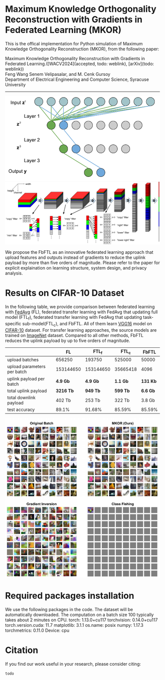 # Maximum Knowledge Orthogonality Reconstruction with Gradients in Federated Learning (MKOR)

This is the offical implementation for Python simulation of Maximum Knowledge Orthogonality Reconstruction (MKOR), from the following paper: 

  Maximum Knowledge Orthogonality Reconstruction with Gradients in Federated Learning.([WACV2024](accepted, todo: weblink), [arXiv](todo: weblink))  
Feng Wang Senem Velipasalar, and M. Cenk Gursoy  
Department of Electrical Engineering and Computer Science, Syracuse University

---

<img src="https://github.com/wfwf10/MKOR/blob/main/diagrams/dense_decouple.pdf" width="644">

<img src="https://github.com/wfwf10/MKOR/blob/main/diagrams/conv_orthogonal_largeFont.pdf" width="644">

We propose the FbFTL as an innovative federated learning approach that upload features and outputs instead of gradients to reduce the uplink payload by more than five orders of magnitude. Please refer to the paper for explicit explaination on learning structure, system design, and privacy analysis.


# Results on CIFAR-10 Dataset
In the following table, we provide comparison between federated learning with [FedAvg](http://proceedings.mlr.press/v54/mcmahan17a.html) (FL), federated transfer learning with FedAvg that updating full model (FTL<sub>f</sub>), federated transfer learning with FedAvg that updating task-specific sub-model(FTL<sub>c</sub>), and FbFTL. All of them learn [VGG16](https://arxiv.org/abs/1409.1556) model on [CIFAR-10](http://citeseerx.ist.psu.edu/viewdoc/download?doi=10.1.1.222.9220&rep=rep1&type=pdf) dataset. For transfer learning approaches, the source models are trained on [ImageNet](https://ieeexplore.ieee.org/abstract/document/5206848?casa_token=QncCRBM1tzAAAAAA:QuoJhjJAHRplmLJ4jcFw5JWdfASjmbIVlvpCrHgTPIFu63gpSUlBeACB78S0AH34qqQnsBOdoQ) dataset. Compared to all other methods, FbFTL reduces the uplink payload by up to five orders of magnitude. 

| | FL | FTL<sub>f</sub> | FTL<sub>c</sub> | FbFTL  |
| ---- | ----- | ---- | ---- | ---- |
| upload batches | 656250 | 193750 | 525000 | 50000 |
| upload parameters per batch | 153144650 | 153144650 | 35665418 | 4096 |
| uplink payload per batch | **4.9 Gb** | **4.9 Gb** | **1.1 Gb** | **131 Kb**  |
| total uplink payload | **3216 Tb** | **949 Tb** | **599 Tb** | **6.6 Gb** |
| total downlink payload | 402 Tb | 253 Tb | 322 Tb | 3.8 Gb |
| test accuracy | 89.1\% | 91.68\% | 85.59\% | 85.59\% |

<img src="https://github.com/wfwf10/MKOR/blob/main/diagrams/outputs.pdf" width="644">

# Required packages installation
We use the following packages in the code. The dataset will be automatically downloaded. The computation on a batch size 100 typically takes about 2 minutes on CPU.
torch: 1.13.0+cu117
torchvision: 0.14.0+cu117
torch.version.cuda: 11.7
matplotlib: 3.1.1
os.name: posix
numpy: 1.17.3
torchmetrics: 0.11.0
Device: cpu


# Citation
If you find our work useful in your research, please consider citing:
```
todo
```
